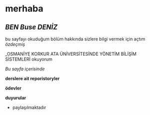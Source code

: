 #  **merhaba** 
## **_BEN Buse DENİZ_**

bu sayfayı okuduğum bölüm hakkında sizlere bilgi vermek için açtım 
_özdeçmiş_



_OSMANİYE KORKUR ATA ÜNİVERSİTESİNDE YÖNETİM BİLİŞİM SİSTEMLERİ okuyorum 


_Bu sayfa içerisinde_
 
 **derslere ait reporistoryler**
 
 **ödevler**
 
 **duyurular**
 
 * paylaşılmaktadır 


